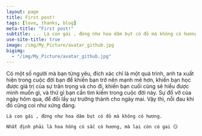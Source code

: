```yaml
---
layout: page
title: First post!
tags: [love, thanks, blog]
meta-title: "First post!"
subtitle: ... Là con gái , đừng như hoa dâm bụt có đỏ mà không có hương. 
use-site-title: true
image: /img/My_Picture/avatar_github.jpg
bigimg:
  - "/img/My_Picture/avatar_github.jpg"
---
```


Có một số người mà bạn từng yêu, đích xác chỉ là một quá trình, anh ta xuất hiện trong cuộc đời bạn để khiến bạn trở nên mạnh mẽ hơn, khiến bạn học được giá trị của sự trân trọng và cho đi, khiến bạn cuối cùng sẽ hiểu được mình muốn gì, và thứ gì bạn cần tìm kiếm trong cuộc đời này. Sự đổ vỡ của ngày hôm qua, để đổi lấy sự trưởng thành cho ngày mai. Vậy thì, nỗi đau khi đó cũng coi như xứng đáng.

`Là con gái , đừng như hoa dâm bụt có đỏ mà không có hương. `

`Nhất định phải là hoa hồng có sắc có hương, mà lại còn có gai 😏`